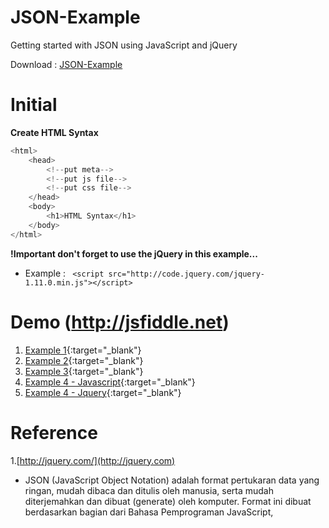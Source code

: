JSON-Example
============

Getting started with JSON using JavaScript and jQuery

Download : [JSON-Example](https://github.com/pesima/JSON-Example/archive/master.zip)

Initial
=======
**Create HTML Syntax**

```go
<html>
    <head>
        <!--put meta-->
        <!--put js file-->
        <!--put css file-->
    </head>
    <body>
        <h1>HTML Syntax</h1>
    </body>
</html>

```

**!Important don't forget to use the jQuery in this example...**

*   Example : ``` <script src="http://code.jquery.com/jquery-1.11.0.min.js"></script>```
   

Demo (http://jsfiddle.net)
==========================

1. [Example 1](http://jsfiddle.net/essolo/h67fmbmj/){:target="_blank"}
2. [Example 2](http://jsfiddle.net/essolo/ghyfvtxq/){:target="_blank"}
3. [Example 3](http://jsfiddle.net/essolo/04n80c94/){:target="_blank"}
4. [Example 4 - Javascript](http://jsfiddle.net/essolo/qv6eyo51/){:target="_blank"}
5. [Example 4 - Jquery](http://jsfiddle.net/essolo/aryjc7z6/){:target="_blank"}
 
Reference
=========

1.[http://jquery.com/](http://jquery.com)


* JSON (JavaScript Object Notation) adalah format pertukaran data yang ringan, mudah dibaca dan ditulis oleh manusia, serta mudah diterjemahkan dan dibuat (generate) oleh komputer. Format ini dibuat berdasarkan bagian dari Bahasa Pemprograman JavaScript,
 
